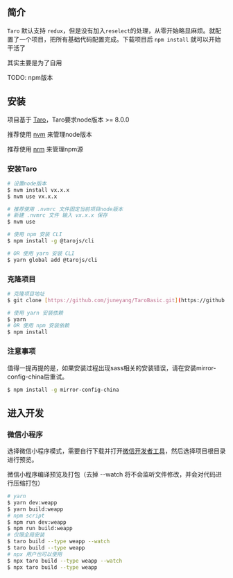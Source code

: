 ## 简介
`Taro` 默认支持 `redux`，但是没有加入`reselect`的处理，从零开始略显麻烦。就配置了一个项目，把所有基础代码配置完成。下载项目后 `npm install` 就可以开始干活了

其实主要是为了自用

TODO: npm版本

## 安装

项目基于 [Taro](https://github.com/NervJS/taro)，Taro要求node版本 >= 8.0.0

推荐使用 [nvm](https://github.com/creationix/nvm) 来管理node版本

推荐使用 [nrm](https://github.com/Pana/nrm) 来管理npm源

### 安装Taro

```bash
# 设置node版本
$ nvm install vx.x.x
$ nvm use vx.x.x

# 推荐使用 .nvmrc 文件固定当前项目node版本
# 新建 .nvmrc 文件 输入 vx.x.x 保存
$ nvm use 

# 使用 npm 安装 CLI
$ npm install -g @tarojs/cli

# OR 使用 yarn 安装 CLI
$ yarn global add @tarojs/cli
```

### 克隆项目

```bash
# 克隆项目地址
$ git clone [https://github.com/juneyang/TaroBasic.git](https://github.com/juneyang/TaroBasic.git) YourProject && cd YourProject

# 使用 yarn 安装依赖
$ yarn
# OR 使用 npm 安装依赖
$ npm install
```

### 注意事项
值得一提再提的是，如果安装过程出现sass相关的安装错误，请在安装mirror-config-china后重试。
```bash
$ npm install -g mirror-config-china
```

## 进入开发

### 微信小程序
选择微信小程序模式，需要自行下载并打开[微信开发者工具](https://developers.weixin.qq.com/miniprogram/dev/devtools/download.html)，然后选择项目根目录进行预览。

微信小程序编译预览及打包（去掉 --watch 将不会监听文件修改，并会对代码进行压缩打包）


```bash
# yarn
$ yarn dev:weapp
$ yarn build:weapp
# npm script
$ npm run dev:weapp
$ npm run build:weapp
# 仅限全局安装
$ taro build --type weapp --watch
$ taro build --type weapp
# npx 用户也可以使用
$ npx taro build --type weapp --watch
$ npx taro build --type weapp
```
